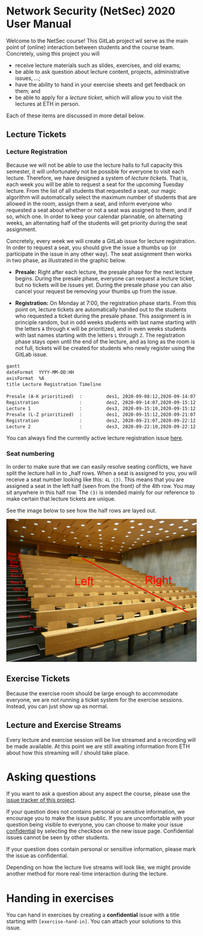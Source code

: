 # Network Security (NetSec) 2020 User Manual

Welcome to the NetSec course! This GitLab project wil serve as the main point of (online) interaction between students
and the course team. Concretely, using this project you will

- receive lecture materials such as slides, exercises, and old exams;
- be able to ask question about lecture content, projects, administrative issues, ...;
- have the ability to hand in your exercise sheets and get feedback on them; and
- be able to apply for a _lecture ticket_, which will allow you to visit the lectures at ETH in person.

Each of these items are discussed in more detail below.

## Lecture Tickets

### Lecture Registration

Because we will not be able to use the lecture halls to full capacity this semester, it will unfortunately not be
possible for everyone to visit each lecture. Therefore, we have designed a system of _lecture tickets_. That is, each
week you will be able to request a seat for the upcoming Tuesday lecture. From the list of all students that requested a
seat, our magic algorithm will automatically select the maximum number of students that are allowed in the room, assign
them a seat, and inform everyone who requested a seat about whether or not a seat was assigned to them, and if so, which
one. In order to keep your calendar plannable, on alternating weeks, an alternating half of the students will get
priority during the seat assignment.

Concretely, every week we will create a GitLab issue for lecture registration. In order to request a seat, you should
give the issue a thumbs up (or participate in the issue in any other way). The seat assignment then works in two phase,
as illustrated in the graphic below.

- **Presale:** Right after each lecture, the presale phase for the next lecture begins. During the presale phase,
  everyone can request a lecture ticket, but no tickets will be issues yet. During the presale phase you can also cancel
  your request be removing your thumbs up from the issue.

- **Registration:** On Monday at 7:00, the registration phase starts. From this point on, lecture tickets are
  automatically handed out to the students who requested a ticket during the presale phase. This assignment is in
  principle random, but in odd weeks students with last name starting with the letters `A` through `K` will be
  prioritized, and in even weeks students with last names starting with the letters `L` through `Z`. The registration
  phase stays open until the end of the lecture, and as long as the room is not full, tickets will be created for
  students who newly register using the GitLab issue.

```mermaid
gantt
dateFormat  YYYY-MM-DD:HH
axisFormat  %A 
title Lecture Registration Timeline

Presale (A-K prioritized)  :         des1, 2020-09-08:12,2020-09-14:07
Registration               :         des2, 2020-09-14:07,2020-09-15:12
Lecture 1                  :         des3, 2020-09-15:10,2020-09-15:12
Presale (L-Z prioritized)  :         des1, 2020-09-15:12,2020-09-21:07
Registration               :         des2, 2020-09-21:07,2020-09-22:12
Lecture 2                  :         des3, 2020-09-22:10,2020-09-22:12
```

You can always find the currently active lecture registration issue
[here](https://gitlab.inf.ethz.ch/PRV-PERRIG/netsec-course/netsec-2020-students/-/issues?label_name%5B%5D=lecture-registration).

### Seat numbering

In order to make sure that we can easily resolve seating conflicts, we have split the lecture hall in to _half rows.
When a seat is assigned to you, you will receive a seat number looking like this: `4L (3)`. This means that
you are assigned a seat in the left half (seen from the front) of the 4th row. You may sit anywhere in this half row.
The `(3)` is intended mainly for our reference to make certain that lecture tickets are unique.

See the image below to see how the half rows are layed out.

![CHN C 14 room layout](chn_c_14_annotated.png)

## Exercise Tickets
Because the exercise room should be large enough to accommodate everyone, we are not running a ticket system for the
exercise sessions. Instead, you can just show up as normal.

## Lecture and Exercise Streams
Every lecture and exercise session will be live streamed and a recording will be made available. At this point we are
still awaiting information from ETH about how this streaming will / should take place.

# Asking questions
If you want to ask a question about any aspect the course, please use the [issue tracker of this
project](https://gitlab.inf.ethz.ch/PRV-PERRIG/netsec-course/netsec-2020-students/-/issues).

If your question does not contains personal or sensitive information, we encourage you to make the issue public. If you
are uncomfortable with your question being visible to everyone, you can choose to make your issue
[confidential](https://docs.gitlab.com/ee/user/project/issues/confidential_issues.html) by selecting the checkbox on the
new issue page. Confidential issues cannot be seen by other students.

If your question does contain personal or sensitive information, please mark the issue as confidential.

Depending on how the lecture live streams will look like, we might provide another method for more real-time interaction
during the lecture.

# Handing in exercises
You can hand in exercises by creating a **confidential** issue with a title starting with `[exercise-hand-in]`. You can
attach your solutions to this issue. 